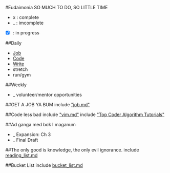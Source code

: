 #Eudaimonia
SO MUCH TO DO, SO LITTLE TIME
*  x  : complete
*  _  : imcomplete
* [x] : in progress

##Daily
* [Job](#job)
* [Code](#code-less-bad)
* [Write](#writing)
* stretch
* run/gym

##Weekly
* _ volunteer/mentor opportunities

##<a name="job"></a>GET A JOB YA BUM
include ["job.md"](https://github.com/jclif/eudaimonia/job.md)

##<a name="code-less-bad"></a>Code less bad
include ["vim.md"](https://github.com/jclif/eudaimonia/vim.md)
include ["Top Coder Algorithm Tutorials"](http://www.topcoder.com/tc?d1=tutorials&d2=alg_index&module=Static)

##<a name="writing"></a>Ad ganga med bok I maganum
* _ Expansion: Ch 3
* _ Final Draft

##The only good is knowledge, the only evil ignorance.
include [reading_list.md](https://github.com/jclif/eudaimonia/reading_list.md)

##Bucket List
include [bucket_list.md](https://github.com/jclif/eudaimonia/reading_list.md)
